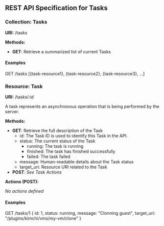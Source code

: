 ## REST API Specification for Tasks

### Collection: Tasks

**URI:** /tasks

**Methods:**

* **GET**: Retrieve a summarized list of current Tasks

#### Examples
GET /tasks
[{task-resource1}, {task-resource2}, {task-resource3}, ...]

### Resource: Task

**URI:** /tasks/*:id*

A task represents an asynchronous operation that is being performed by the
server.

**Methods:**

* **GET**: Retrieve the full description of the Task
    * id: The Task ID is used to identify this Task in the API.
    * status: The current status of the Task
        * running: The task is running
        * finished: The task has finished successfully
        * failed: The task failed
    * message: Human-readable details about the Task status
    * target_uri: Resource URI related to the Task
* **POST**: *See Task Actions*

**Actions (POST):**

*No actions defined*

#### Examples
GET /tasks/1
{
 id: 1,
 status: running,
 message: "Clonning guest",
 target_uri: "/plugins/kimchi/vms/my-vm/clone"
}

